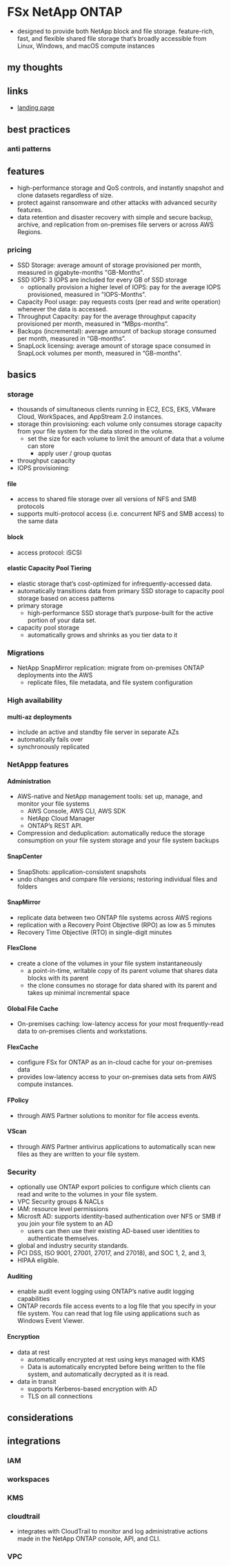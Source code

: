 # FSx NetApp ONTAP

- designed to provide both NetApp block and file storage. feature-rich, fast, and flexible shared file storage that’s broadly accessible from Linux, Windows, and macOS compute instances

## my thoughts

## links

- [landing page](https://aws.amazon.com/fsx/netapp-ontap/)

## best practices

### anti patterns

## features

- high-performance storage and QoS controls, and instantly snapshot and clone datasets regardless of size.
- protect against ransomware and other attacks with advanced security features.
- data retention and disaster recovery with simple and secure backup, archive, and replication from on-premises file servers or across AWS Regions.

### pricing

- SSD Storage: average amount of storage provisioned per month, measured in gigabyte-months "GB-Months".
- SSD IOPS: 3 IOPS are included for every GB of SSD storage
  - optionally provision a higher level of IOPS: pay for the average IOPS provisioned, measured in "IOPS-Months".
- Capacity Pool usage: pay requests costs (per read and write operation) whenever the data is accessed.
- Throughput Capacity: pay for the average throughput capacity provisioned per month, measured in “MBps-months”.
- Backups (incremental): average amount of backup storage consumed per month, measured in “GB-months”.
- SnapLock licensing: average amount of storage space consumed in SnapLock volumes per month, measured in “GB-months".

## basics

### storage

- thousands of simultaneous clients running in EC2, ECS, EKS, VMware Cloud, WorkSpaces, and AppStream 2.0 instances.
- storage thin provisioning: each volume only consumes storage capacity from your file system for the data stored in the volume.
  - set the size for each volume to limit the amount of data that a volume can store
    - apply user / group quotas
- throughput capacity
- IOPS provisioning:

#### file

- access to shared file storage over all versions of NFS and SMB protocols
- supports multi-protocol access (i.e. concurrent NFS and SMB access) to the same data

#### block

- access protocol: iSCSI

#### elastic Capacity Pool Tiering

- elastic storage that’s cost-optimized for infrequently-accessed data.
- automatically transitions data from primary SSD storage to capacity pool storage based on access patterns
- primary storage
  - high-performance SSD storage that’s purpose-built for the active portion of your data set.
- capacity pool storage
  - automatically grows and shrinks as you tier data to it

### Migrations

- NetApp SnapMirror replication: migrate from on-premises ONTAP deployments into the AWS
  - replicate files, file metadata, and file system configuration

### High availability

#### multi-az deployments

- include an active and standby file server in separate AZs
- automatically fails over
- synchronously replicated

### NetAppp features

#### Administration

- AWS-native and NetApp management tools: set up, manage, and monitor your file systems
  - AWS Console, AWS CLI, AWS SDK
  - NetApp Cloud Manager
  - ONTAP’s REST API.
- Compression and deduplication: automatically reduce the storage consumption on your file system storage and your file system backups

#### SnapCenter

- SnapShots: application-consistent snapshots
- undo changes and compare file versions; restoring individual files and folders

#### SnapMirror

- replicate data between two ONTAP file systems across AWS regions
- replication with a Recovery Point Objective (RPO) as low as 5 minutes
- Recovery Time Objective (RTO) in single-digit minutes

#### FlexClone

- create a clone of the volumes in your file system instantaneously
  - a point-in-time, writable copy of its parent volume that shares data blocks with its parent
  - the clone consumes no storage for data shared with its parent and takes up minimal incremental space

#### Global File Cache

- On-premises caching: low-latency access for your most frequently-read data to on-premises clients and workstations.

#### FlexCache

- configure FSx for ONTAP as an in-cloud cache for your on-premises data
- provides low-latency access to your on-premises data sets from AWS compute instances.

#### FPolicy

- through AWS Partner solutions to monitor for file access events.

#### VScan

- through AWS Partner antivirus applications to automatically scan new files as they are written to your file system.

### Security

- optionally use ONTAP export policies to configure which clients can read and write to the volumes in your file system.
- VPC Security groups & NACLs
- IAM: resource level permissions
- Microsft AD: supports identity-based authentication over NFS or SMB if you join your file system to an AD
  - users can then use their existing AD-based user identities to authenticate themselves.
- global and industry security standards.
- PCI DSS, ISO 9001, 27001, 27017, and 27018), and SOC 1, 2, and 3,
- HIPAA eligible.

#### Auditing

- enable audit event logging using ONTAP’s native audit logging capabilities
- ONTAP records file access events to a log file that you specify in your file system. You can read that log file using applications such as Windows Event Viewer.

#### Encryption

- data at rest
  - automatically encrypted at rest using keys managed with KMS
  - Data is automatically encrypted before being written to the file system, and automatically decrypted as it is read.
- data in transit
  - supports Kerberos-based encryption with AD
  - TLS on all connections

## considerations

## integrations

### IAM

### workspaces

### KMS

### cloudtrail

- integrates with CloudTrail to monitor and log administrative actions made in the NetApp ONTAP console, API, and CLI.

### VPC
